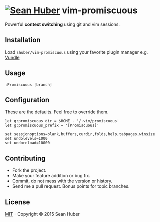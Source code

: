 # [![Sean Huber](https://cloud.githubusercontent.com/assets/2419/6550752/832d9a64-c5ea-11e4-9717-6f9aa6e023b5.png)](https://github.com/shuber) vim-promiscuous

Powerful **context switching** using git and vim sessions.


## Installation

Load `shuber/vim-promiscuous` using your favorite plugin manager e.g. [Vundle](https://github.com/VundleVim/Vundle.vim)


## Usage

```vim
:Promiscuous [branch]
```


## Configuration

These are the defaults. Feel free to override them.

```vim
let g:promiscuous_dir = $HOME . '/.vim/promiscuous'
let g:promiscuous_prefix = '[Promiscuous]'
```

```vim
set sessionoptions=blank,buffers,curdir,folds,help,tabpages,winsize
set undolevels=1000
set undoreload=10000
```


## Contributing

* Fork the project.
* Make your feature addition or bug fix.
* Commit, do not mess with the version or history.
* Send me a pull request. Bonus points for topic branches.


## License

[MIT](https://github.com/shuber/vim-promiscuous/blob/master/LICENSE) - Copyright © 2015 Sean Huber

